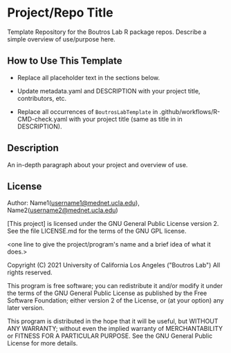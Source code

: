 # Project/Repo Title

Template Repository for the Boutros Lab R package repos. Describe a simple overview of use/purpose here.

## How to Use This Template

- Replace all placeholder text in the sections below.

- Update metadata.yaml and DESCRIPTION with your project title, contributors, etc.

- Replace all occurrences of `BoutrosLabTemplate` in .github/workflows/R-CMD-check.yaml with your project title (same as title in in DESCRIPTION).

## Description

An in-depth paragraph about your project and overview of use.

## License

Author: Name1(username1@mednet.ucla.edu), Name2(username2@mednet.ucla.edu)

[This project] is licensed under the GNU General Public License version 2. See the file LICENSE.md for the terms of the GNU GPL license.

<one line to give the project/program's name and a brief idea of what it does.>

Copyright (C) 2021 University of California Los Angeles ("Boutros Lab") All rights reserved.

This program is free software; you can redistribute it and/or modify it under the terms of the GNU General Public License as published by the Free Software Foundation; either version 2 of the License, or (at your option) any later version.

This program is distributed in the hope that it will be useful, but WITHOUT ANY WARRANTY; without even the implied warranty of MERCHANTABILITY or FITNESS FOR A PARTICULAR PURPOSE. See the GNU General Public License for more details.
